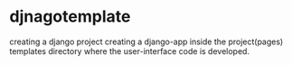 # djnagotemplate
creating a django project
creating a django-app inside the project(pages)
templates directory where the user-interface code is developed.
